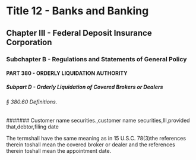 
# Title 12 - Banks and Banking
## Chapter III - Federal Deposit Insurance Corporation
### Subchapter B - Regulations and Statements of General Policy
#### PART 380 - ORDERLY LIQUIDATION AUTHORITY
##### Subpart D - Orderly Liquidation of Covered Brokers or Dealers
###### § 380.60 Definitions.
####### Customer name securities.,customer name securities,lll,provided that,debtor,filing date

The termshall have the same meaning as in 15 U.S.C. 78(3)the references therein toshall mean the covered broker or dealer and the references therein toshall mean the appointment date.
